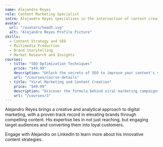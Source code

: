 ```yaml
---
name: Alejandro Reyes
role: Content Marketing Specialist
intro: Alejandro Reyes specializes in the intersection of content creation and digital strategy, crafting narratives that captivate and convert.
avatar:
  url: "/avatars/head5.svg"
  alt: "Alejandro Reyes Profile Picture"
skills:
  - Content Strategy and SEO
  - Multimedia Production
  - Brand Storytelling
  - Market Research and Insights
courses:
  - title: "SEO Optimization Techniques"
    price: "$49.99"
    description: "Unlock the secrets of SEO to improve your content's visibility and your brand's search engine ranking."
    url: "/courses/course-details"
  - title: "Viral Marketing and Content Creation"
    price: "$49.99"
    description: "Discover the formula behind viral marketing campaigns and how to create content that resonates with audiences."
    url: "/courses/3"
---
```

Alejandro Reyes brings a creative and analytical approach to digital marketing, with a proven track record in elevating brands through compelling content. His expertise lies in not just reaching, but engaging target audiences and converting them into loyal customers.

Engage with Alejandro on LinkedIn to learn more about his innovative content strategies.

